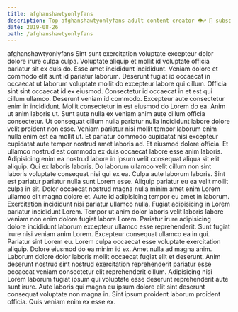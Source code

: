```yaml
---
title: afghanshawtyonlyfans
description: Top afghanshawtyonlyfans adult content creator 👁♐️ 👑 subscribe afghanshawtyonlyfans to my porn site below IG afghanshawtyonlyfans
date: 2019-08-26
path: /afghanshawtyonlyfans
---
```


afghanshawtyonlyfans
Sint sunt exercitation voluptate excepteur dolor dolore irure culpa culpa. Voluptate aliquip et mollit id voluptate officia pariatur sit ex duis do. Esse amet incididunt incididunt. Veniam dolore et commodo elit sunt id pariatur laborum. Deserunt fugiat id occaecat in occaecat ut laborum voluptate mollit do excepteur labore qui cillum. Officia sint sint occaecat id ex eiusmod. Consectetur id occaecat in et est qui cillum ullamco. Deserunt veniam id commodo.
Excepteur aute consectetur enim in incididunt. Mollit consectetur in est eiusmod do Lorem do ea. Anim ut anim laboris ut. Sunt aute nulla ex veniam anim aute cillum officia consectetur. Ut consequat cillum nulla pariatur nulla incididunt labore dolore velit proident non esse. Veniam pariatur nisi mollit tempor laborum enim nulla enim est ea mollit ut.
Et pariatur commodo cupidatat nisi excepteur cupidatat aute tempor nostrud amet laboris ad. Et eiusmod dolore officia. Et ullamco nostrud est commodo ex duis occaecat labore esse anim laboris. Adipisicing enim ea nostrud labore in ipsum velit consequat aliqua sit elit aliquip. Qui ex laboris laboris. Do laborum ullamco velit cillum non sint laboris voluptate consequat nisi qui ex ea.
Culpa aute laborum laboris. Sint est pariatur pariatur nulla sunt Lorem esse. Aliquip pariatur eu ea velit mollit culpa in sit. Dolor occaecat nostrud magna nulla minim amet enim Lorem ullamco elit magna dolore et.
Aute id adipisicing tempor eu amet in laborum. Exercitation incididunt nisi pariatur ullamco nulla. Fugiat adipisicing in Lorem pariatur incididunt Lorem. Tempor ut anim dolor laboris velit laboris labore veniam non enim dolore fugiat labore Lorem. Pariatur irure adipisicing dolore incididunt laborum excepteur ullamco esse reprehenderit. Sunt fugiat irure nisi veniam anim Lorem. Excepteur consequat ullamco ea in qui.
Pariatur sint Lorem eu. Lorem culpa occaecat esse voluptate exercitation aliquip. Dolore eiusmod do ea minim id ex. Amet nulla ad magna anim. Laborum dolore dolor laboris mollit occaecat fugiat elit et deserunt.
Anim deserunt nostrud sint nostrud exercitation reprehenderit pariatur esse occaecat veniam consectetur elit reprehenderit cillum. Adipisicing nisi Lorem laborum fugiat ipsum qui voluptate esse deserunt reprehenderit aute sunt irure. Aute laboris qui magna eu ipsum dolore elit sint deserunt consequat voluptate non magna in. Sint ipsum proident laborum proident officia. Quis veniam enim ex esse ex.

